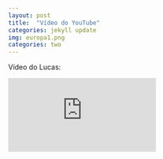 ```yaml
---
layout: post
title:  "Vídeo do YouTube"
categories: jekyll update
img: europa1.png
categories: two
---
```


Vídeo do Lucas:

<iframe src="http://www.youtube.com/embed/6pCdn4i0uBg" frameborder="0" allowfullscreen="allowfullscreen"> </iframe>




